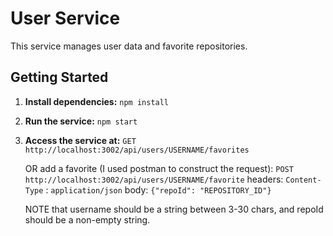 
# User Service

This service manages user data and favorite repositories.

## Getting Started

1. **Install dependencies:**
   ```npm install```
2. **Run the service:**
   ```npm start```
3. **Access the service at:**
   ```GET http://localhost:3002/api/users/USERNAME/favorites```

   OR add a favorite (I used postman to construct the request): ```POST http://localhost:3002/api/users/USERNAME/favorite```
   headers: ```Content-Type``` : ```application/json```
   body: ```{"repoId": "REPOSITORY_ID"}```

   NOTE that username should be a string between 3-30 chars, and repoId should be a non-empty string.
 

